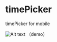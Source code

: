 # timePicker
timePicker for mobile


![Alt text](http://sucimg.itc.cn/sblog/j1aa5b0a14e07ba853f1ba8ce2c67001d)
（demo）
